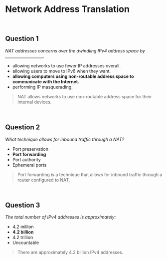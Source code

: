 # Network Address Translation

<br>

## Question 1

*NAT addresses concerns over the dwindling IPv4 address space by ___________________.*

* allowing networks to use fewer IP addresses overall.
* allowing users to move to IPv6 when they want.
* **allowing computers using non-routable address space to communicate with the Internet.**
* performing IP masquerading.

> NAT allows networks to use non-routable address space for their internal devices.

<br>

## Question 2

*What technique allows for inbound traffic through a NAT?*

* Port preservation
* **Port forwarding**
* Port authority
* Ephemeral ports

> Port forwarding is a technique that allows for inbound traffic through a router configured to NAT.

<br>

## Question 3

*The total number of IPv4 addresses is approximately:*

* 4.2 million
* **4.2 billion**
* 4.2 trillion
* Uncountable

> There are approximately 4.2 billion IPv4 addresses.
